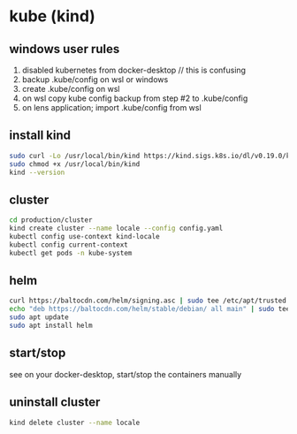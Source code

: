 # kube (kind)

## windows user rules
1. disabled kubernetes from docker-desktop // this is confusing
2. backup .kube/config on wsl or windows
3. create .kube/config on wsl
4. on wsl copy kube config backup from step #2 to .kube/config
5. on lens application; import .kube/config from wsl

## install kind
```bash
sudo curl -Lo /usr/local/bin/kind https://kind.sigs.k8s.io/dl/v0.19.0/kind-linux-amd64
sudo chmod +x /usr/local/bin/kind
kind --version
```

## cluster
```bash
cd production/cluster
kind create cluster --name locale --config config.yaml
kubectl config use-context kind-locale
kubectl config current-context
kubectl get pods -n kube-system
```

## helm
```bash
curl https://baltocdn.com/helm/signing.asc | sudo tee /etc/apt/trusted.gpg.d/helm.asc > /dev/null
echo "deb https://baltocdn.com/helm/stable/debian/ all main" | sudo tee /etc/apt/sources.list.d/helm-stable-debian.list
sudo apt update
sudo apt install helm
```

## start/stop
see on your docker-desktop, start/stop the containers manually

## uninstall cluster
```bash
kind delete cluster --name locale
```
